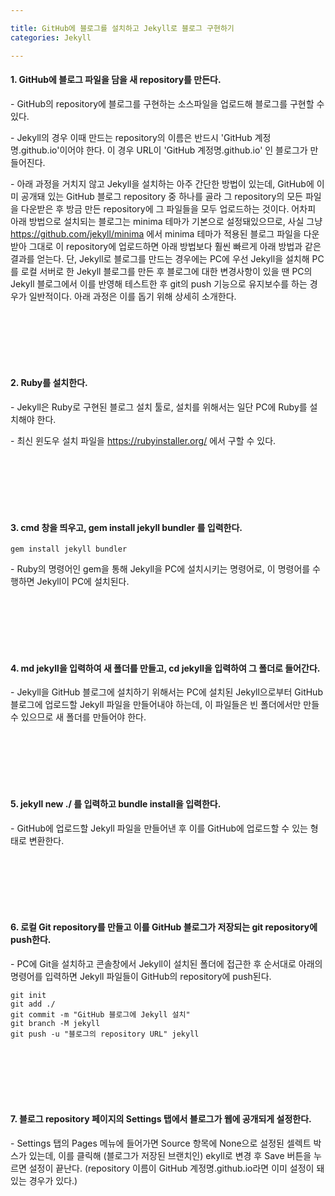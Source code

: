 ```yaml
---

title: GitHub에 블로그를 설치하고 Jekyll로 블로그 구현하기
categories: Jekyll

---
```



#### 1. GitHub에 블로그 파일을 담을 새 repository를 만든다.

\- GitHub의 repository에 블로그를 구현하는 소스파일을 업로드해 블로그를 구현할 수 있다. 

\- Jekyll의 경우 이때 만드는 repository의 이름은 반드시 'GitHub 계정명.github.io'이어야 한다. 이 경우 URL이 'GitHub 계정명.github.io' 인 블로그가 만들어진다.

\- 아래 과정을 거치지 않고 Jekyll을 설치하는 아주 간단한 방법이 있는데, GitHub에 이미 공개돼 있는 GitHub 블로그 repository 중 하나를 골라 그 repository의 모든 파일을 다운받은 후 방금 만든 repository에 그 파일들을 
모두 업로드하는 것이다. 어차피 아래 방법으로 설치되는 블로그는 minima 테마가 기본으로 설정돼있으므로, 사실 그냥 <https://github.com/jekyll/minima> 에서 minima 테마가 적용된 블로그 파일을 다운받아 
그대로 이 repository에 업로드하면 아래 방법보다 훨씬 빠르게 아래 방법과 같은 결과를 얻는다. 단, Jekyll로 블로그를 만드는 경우에는 PC에 우선 Jekyll을 설치해 PC를 로컬 서버로 한 Jekyll 블로그를
만든 후 블로그에 대한 변경사항이 있을 땐 PC의 Jekyll 블로그에서 이를 반영해 테스트한 후 git의 push 기능으로 유지보수를 하는 경우가 일반적이다. 아래 과정은 이를 돕기 위해 상세히 소개한다.


<br><br><br><br><br>  



#### 2. Ruby를 설치한다.

\- Jekyll은 Ruby로 구현된 블로그 설치 툴로, 설치를 위해서는 일단 PC에 Ruby를 설치해야 한다.

\- 최신 윈도우 설치 파일을 <https://rubyinstaller.org/> 에서 구할 수 있다.

  
  
<br><br><br><br><br>  
  
  

#### 3. cmd 창을 띄우고, gem install jekyll bundler 를 입력한다.

```
gem install jekyll bundler
```

\- Ruby의 명령어인 gem을 통해 Jekyll을 PC에 설치시키는 명령어로, 이 명령어를 수행하면 Jekyll이 PC에 설치된다.



  
  <br><br><br><br><br>
  
  
  
#### 4. md jekyll을 입력하여 새 폴더를 만들고, cd jekyll을 입력하여 그 폴더로 들어간다.

\- Jekyll을 GitHub 블로그에 설치하기 위해서는 PC에 설치된 Jekyll으로부터 GitHub 블로그에 업로드할 Jekyll 파일을 만들어내야 하는데, 이 파일들은 빈 폴더에서만 만들 수 있으므로 새 폴더를 만들어야 한다.


  
  <br><br><br><br><br>
  
  
  
#### 5. jekyll new ./ 를 입력하고 bundle install을 입력한다.

\- GitHub에 업로드할 Jekyll 파일을 만들어낸 후 이를 GitHub에 업로드할 수 있는 형태로 변환한다.


  
  
  <br><br><br><br><br>
  
  
  

#### 6. 로컬 Git repository를 만들고 이를 GitHub 블로그가 저장되는 git repository에 push한다.

\- PC에 Git을 설치하고 콘솔창에서 Jekyll이 설치된 폴더에 접근한 후 순서대로 아래의 명령어를 입력하면 Jekyll 파일들이 GitHub의 repository에 push된다.

```
git init
git add ./
git commit -m "GitHub 블로그에 Jekyll 설치"
git branch -M jekyll
git push -u "블로그의 repository URL" jekyll
```


  <br><br><br><br><br>

#### 7. 블로그 repository 페이지의 Settings 탭에서 블로그가 웹에 공개되게 설정한다.

\- Settings 탭의 Pages 메뉴에 들어가면 Source 항목에 None으로 설정된 셀렉트 박스가 있는데, 이를 클릭해 (블로그가 저장된 브랜치인) ekyll로 변경 후 Save 버튼을 누르면 설정이 끝난다. (repository 이름이 GitHub 계정명.github.io라면 이미 설정이 돼있는 경우가 있다.)
